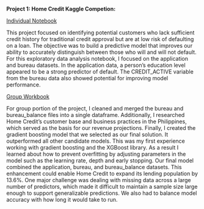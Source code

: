 **Project 1: Home Credit Kaggle Competion:** 

[Individual Notebook](https://github.com/kaagard1/Practice-Project)

This project focused on identifying potential customers who lack sufficient credit history for traditional credit approval but are at low risk of defaulting on a loan. The objective was to build a predictive model that improves our ability to accurately distinguish between those who will and will not default.
For this exploratory data analysis notebook, I focused on the application and bureau datasets. In the application data, a person’s education level appeared to be a strong predictor of default. The CREDIT_ACTIVE variable from the bureau data also showed potential for improving model performance.



[Group Workbook](https://github.com/kaagard1/Practice-Project)

For group portion of the project, I cleaned and merged the bureau and bureau_balance files into a single dataframe. Additionally, I researched Home Credit’s customer base and business practices in the Philippines, which served as the basis for our revenue projections.
Finally, I created the gradient boosting model that we selected as our final solution. It outperformed all other candidate models. This was my first experience working with gradient boosting and the XGBoost library. As a result I learned about how to prevent overfitting by adjusting parameters in the model such as the learning rate, depth and early stopping. Our final model combined the application, bureau, and bureau_balance datasets. This enhancement could enable Home Credit to expand its lending population by 13.6%.
One major challenge was dealing with missing data across a large number of predictors, which made it difficult to maintain a sample size large enough to support generalizable predictions. We also had to balance model accuracy with how long it would take to run.
